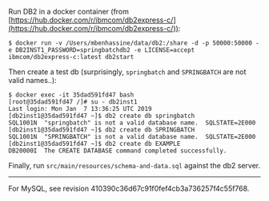 Run DB2 in a docker container (from [https://hub.docker.com/r/ibmcom/db2express-c/](https://hub.docker.com/r/ibmcom/db2express-c/)):

```
$ docker run -v /Users/mbenhassine/data/db2:/share -d -p 50000:50000 -e DB2INST1_PASSWORD=springbatchdb2 -e LICENSE=accept ibmcom/db2express-c:latest db2start
```

Then create a test db (surprisingly, `springbatch` and `SPRINGBATCH` are not valid names..):

```
$ docker exec -it 35dad591fd47 bash
[root@35dad591fd47 /]# su - db2inst1
Last login: Mon Jan  7 13:36:25 UTC 2019
[db2inst1@35dad591fd47 ~]$ db2 create db springbatch
SQL1001N  "springbatch" is not a valid database name.  SQLSTATE=2E000
[db2inst1@35dad591fd47 ~]$ db2 create db SPRINGBATCH
SQL1001N  "SPRINGBATCH" is not a valid database name.  SQLSTATE=2E000
[db2inst1@35dad591fd47 ~]$ db2 create db EXAMPLE
DB20000I  The CREATE DATABASE command completed successfully.
```

Finally, run `src/main/resources/schema-and-data.sql` against the db2 server.

---

For MySQL, see revision 410390c36d67c91f0fef4cb3a736257f4c55f768.
